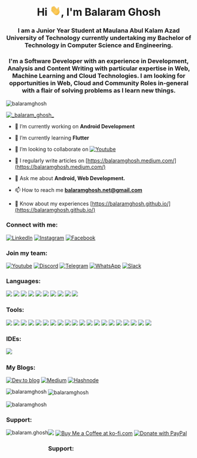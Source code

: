 <h1 align="center">Hi <img src="https://raw.githubusercontent.com/ABSphreak/ABSphreak/master/gifs/Hi.gif" width="30px">, I'm Balaram Ghosh</h1>
<h3 align="center">I am a Junior Year Student at Maulana Abul Kalam Azad University of Technology currently undertaking my Bachelor of Technology in Computer Science and Engineering.</h3>
<h3 align="center">I'm a Software Developer with an experience in Development, Analysis and Content Writing with particular expertise in Web, Machine Learning and Cloud Technologies. I am looking for opportunities in Web, Cloud and Community Roles in-general with a flair of solving problems as I learn new things.</h3>

<p align="left"> <img src="https://komarev.com/ghpvc/?username=balaramghosh&label=Profile%20views&color=0e75b6&style=flat" alt="balaramghosh" /> </p>

<p align="left"> <a href="https://twitter.com/_balaram_ghosh_" target="blank"><img src="https://img.shields.io/twitter/follow/_balaram_ghosh_?logo=twitter&style=for-the-badge" alt="_balaram_ghosh_" /></a> </p>

- 🔭 I’m currently working on **Android Development**

- 🌱 I’m currently learning **Flutter**

- 👯 I’m looking to collaborate on <a href="https://www.youtube.com/channel/UCkONbVXoZxD4usLgfCC8fFA" target="_blank"><img alt="Youtube" src="https://img.shields.io/badge/Balaram Ghosh%20-%23FF0000.svg?&style=for-the-badge&logo=YouTube&logoColor=white"/></a>
- 📝 I regularly write articles on [https://balaramghosh.medium.com/](https://balaramghosh.medium.com/)

- 💬 Ask me about **Android, Web Development.**

- 📫 How to reach me **balaramghosh.net@gmail.com**

- 📄 Know about my experiences [https://balaramghosh.github.io/](https://balaramghosh.github.io/)


<h3 align="left">Connect with me:</h3>
<p align="left">
<a href="https://www.linkedin.com/in/balaram-ghosh" target="_blank"><img src="https://img.shields.io/badge/LinkedIn-0077B5?style=for-the-badge&logo=linkedin&logoColor=white" alt="LinkedIn"></a>
<a href="https://www.instagram.com/balaram.ghosh" target="_blank"><img alt="Instagram" src="https://img.shields.io/badge/@balaram.ghosh%20-%23E4405F.svg?&style=for-the-badge&logo=Instagram&logoColor=white"/></a>
<a href="https://www.facebook.com/balaram.ghosh.personal" target="_blank"><img alt="Facebook" src="https://img.shields.io/badge/Facebook%20-%231877F2.svg?&style=for-the-badge&logo=Facebook&logoColor=white"/></a>
</p>

<h3 align="left">Join my team:</h3>
<p align="left">
<a href="https://www.youtube.com/channel/UCkONbVXoZxD4usLgfCC8fFA" target="_blank"><img alt="Youtube" src="https://img.shields.io/badge/Balaram Ghosh%20-%23FF0000.svg?&style=for-the-badge&logo=YouTube&logoColor=white"/></a>
<a href="https://discord.gg/YuSbPyrb2E" target="_blank"><img alt="Discord" src="https://img.shields.io/badge/%3CBalaram's Lobby%3E%20-%237289DA.svg?&style=for-the-badge&logo=discord&logoColor=white"/></a>
<a href="https://t.me/joinchat/09SP9XwDWyU1Njc1" target="_blank"><img alt="Telegram" src="https://img.shields.io/badge/Telegram-2CA5E0?style=for-the-badge&logo=telegram&logoColor=white" /></a>
<a href="https://chat.whatsapp.com/ElmEzItWSu4KUh1uTQ2ner" target="_blank"><img alt="WhatsApp" src="https://img.shields.io/badge/WhatsApp-25D366?style=for-the-badge&logo=whatsapp&logoColor=white"/></a>
<a href="https://join.slack.com/t/balaramslobby/shared_invite/zt-mvffuxk3-zPEZbXRgrYg4MYLN61N7Ew" target="_blank"><img alt="Slack" src="https://img.shields.io/badge/Slack-4A154B?style=for-the-badge&logo=slack&logoColor=white" /></a>
</p>


<h3 align="left">Languages:</h3>
<p align="left">
<img src="https://img.shields.io/badge/Java-ED8B00?style=for-the-badge&logo=java&logoColor=white" />
<img src="https://img.shields.io/badge/JavaScript-F7DF1E?style=for-the-badge&logo=javascript&logoColor=black" />
<img src="https://img.shields.io/badge/Python-14354C?style=for-the-badge&logo=python&logoColor=white" />
<img src="https://img.shields.io/badge/C%2B%2B-00599C?style=for-the-badge&logo=c%2B%2B&logoColor=white" />
<img src="https://img.shields.io/badge/PHP-777BB4?style=for-the-badge&logo=php&logoColor=white" />
<img src="https://img.shields.io/badge/HTML-239120?style=for-the-badge&logo=html5&logoColor=white" />
<img src="https://img.shields.io/badge/.NET-5C2D91?style=for-the-badge&logo=.net&logoColor=white" />
<img src="https://img.shields.io/badge/C-00599C?style=for-the-badge&logo=c&logoColor=white" />
<img src="https://img.shields.io/badge/Kotlin-0095D5?&style=for-the-badge&logo=kotlin&logoColor=white" />
<img src="https://img.shields.io/badge/MySQL-00000F?style=for-the-badge&logo=mysql&logoColor=white" />
</p>
<h3 align="left">Tools:</h3>
<p align="left">
<img src="https://img.shields.io/badge/CSS3-1572B6?style=for-the-badge&logo=css3&logoColor=white" />
<img src="https://img.shields.io/badge/Node.js-43853D?style=for-the-badge&logo=node.js&logoColor=white" />
<img src="https://img.shields.io/badge/Express.js-404D59?style=for-the-badge" />
<img src="https://img.shields.io/badge/React-20232A?style=for-the-badge&logo=react&logoColor=61DAFB" />
<img src="https://img.shields.io/badge/Angular-DD0031?style=for-the-badge&logo=angular&logoColor=white" />
<img src="https://img.shields.io/badge/Bootstrap-563D7C?style=for-the-badge&logo=bootstrap&logoColor=white" />
<img src="https://img.shields.io/badge/jQuery-0769AD?style=for-the-badge&logo=jquery&logoColor=white" />
<img src="https://img.shields.io/badge/Django-092E20?style=for-the-badge&logo=django&logoColor=white" />
<img src="https://img.shields.io/badge/Flutter-02569B?style=for-the-badge&logo=flutter&logoColor=white" />
<img src="https://img.shields.io/badge/MongoDB-4EA94B?style=for-the-badge&logo=mongodb&logoColor=white" />
<img src="https://img.shields.io/badge/Netlify-00C7B7?style=for-the-badge&logo=netlify&logoColor=white" />
<img src="https://img.shields.io/badge/Heroku-430098?style=for-the-badge&logo=heroku&logoColor=white" />
<img src="https://img.shields.io/badge/Amazon_AWS-232F3E?style=for-the-badge&logo=amazon-aws&logoColor=white" />
<img src="https://img.shields.io/badge/Google_Cloud-4285F4?style=for-the-badge&logo=google-cloud&logoColor=white" />
<img src="https://img.shields.io/badge/Microsoft_Azure-0089D6?style=for-the-badge&logo=microsoft-azure&logoColor=white" />
<img src="https://img.shields.io/badge/next.js-000000?style=for-the-badge&logo=next.js&logoColor=white" />
<img src="https://img.shields.io/badge/firebase-ffca28?style=for-the-badge&logo=firebase&logoColor=white" />
<img src="https://img.shields.io/badge/Docker-2CA5E0?style=for-the-badge&logo=docker&logoColor=white" />
<img src="https://img.shields.io/badge/Unity-100000?style=for-the-badge&logo=unity&logoColor=white" />
<img src="https://img.shields.io/badge/Microsoft_Office-D83B01?style=for-the-badge&logo=microsoft-office&logoColor=white" />
</p>
<h3 align="left">IDEs:</h3>
<p align="left">
<img src="https://img.shields.io/badge/Visual_Studio_Code-0078D4?style=for-the-badge&logo=visual%20studio%20code&logoColor=white" />
<img src="" />
</p>

<h3 align="left">My Blogs:</h3>
<p align="left">
<a href="https://dev.to/balaramghosh" target="_blank"><img alt="Dev.to blog" src="https://img.shields.io/badge/dev.to-0A0A0A?style=for-the-badge&logo=dev.to&logoColor=white" ></a>
<a href="https://balaramghosh.medium.com/" target="_blank"><img alt="Medium" src="https://img.shields.io/badge/Medium-12100E?style=for-the-badge&logo=medium&logoColor=white"/></a>
<a href="https://hashnode.com/@BalaramGhosh" target="_blank"><img alt="Hashnode" src="https://img.shields.io/badge/Hashnode-2962FF?style=for-the-badge&logo=hashnode&logoColor=white"></a>
</p>

<p><img align="left" src="https://github-readme-stats.vercel.app/api/top-langs?username=balaramghosh&show_icons=true&locale=en&layout=compact" alt="balaramghosh" /></p>

<p>&nbsp;<img align="center" src="https://github-readme-stats.vercel.app/api?username=balaramghosh&show_icons=true&locale=en" alt="balaramghosh" /></p>

<p><img align="center" src="https://github-readme-streak-stats.herokuapp.com/?user=balaramghosh&" alt="balaramghosh" /></p>

<h3 align="left">Support:</h3>
<a href="https://www.buymeacoffee.com/balaram.ghosh"> <img align="left" src="https://cdn.buymeacoffee.com/buttons/v2/default-yellow.png" height="50"  alt="balaram.ghosh" /></a>
<a href="https://www.patreon.com/user?u=35465924&fan_landing=true"><img src="https://img.shields.io/badge/Patreon-F96854?style=for-the-badge&logo=patreon&logoColor=white" height='48'/></a>
<a href='https://ko-fi.com/F1F33MKZ2' target='_blank'><img height='50' style='border:0px;height:36px;' src='https://cdn.ko-fi.com/cdn/kofi1.png?v=2' border='0' alt='Buy Me a Coffee at ko-fi.com' /></a>
<a href="https://paypal.me/gbalaram?locale.x=en_GB">
  <img src="https://raw.githubusercontent.com/stefan-niedermann/paypal-donate-button/master/paypal-donate-button.png" height='60' alt="Donate with PayPal" />
</a>

<h3 align="left">Support:</h3>
<a href="https://paypal.me/gbalaram?locale.x=en_GB" target="_blank"><img src="https://img.shields.io/badge/PayPal-00457C?style=for-the-badge&logo=paypal&logoColor=white" alt=""></a>
<a href="https://ko-fi.com/F1F33MKZ2" target="_blank"><img src="https://img.shields.io/badge/Ko--fi-F16061?style=for-the-badge&logo=ko-fi&logoColor=white" alt=""></a>
<a href="https://www.patreon.com/user?u=35465924&fan_landing=true" target="_blank"><img src="https://img.shields.io/badge/Patreon-F96854?style=for-the-badge&logo=patreon&logoColor=white" alt=""></a>
<a href="https://www.buymeacoffee.com/balaram.ghosh" target="_blank"><img src="https://cdn.buymeacoffee.com/buttons/v2/default-yellow.png" alt=""></a>
